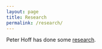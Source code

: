 ```yaml
---
layout: page
title: Research
permalink: /research/
---
```



Peter Hoff has done some [research](http://www.stat.washington.edu/people/pdhoff/research.php). 


